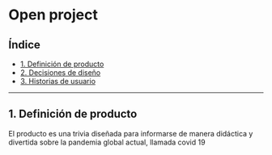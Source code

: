 # Open project

## Índice

* [1. Definición de producto](#1-Definición-de-producto)
* [2. Decisiones de diseño](#2-Decisiones-de-diseño)
* [3. Historias de usuario](#3-Historias-de-usuario)

***

## 1. Definición de producto

El producto es una trivia diseñada para informarse de manera didáctica y divertida sobre la pandemia global actual, llamada covid 19
